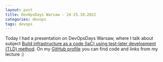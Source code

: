 ```yaml
---
layout: post
title: DevOpsDays Warsaw - 24-25.10.2022
categories: devops
tags: devops
---
```


Today I had a presentation on DevOpsDays Warsaw, where I talk about subject [Build infrastructure as a code (IaC) using test-later development (TLD) method](https://github.com/sebastianczech/iac-tld-devops). On my [GitHub profile](https://github.com/sebastianczech/iac-tld-devops) you can find code and links from my lecture :) 